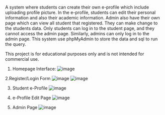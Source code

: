A system where students can create their own e-profile which include uploading profile picture. In the e-profile, students can edit their personal information and also their academic information. Admin also have their own page which can view all student that registered. They can make change to the students data. Only students can log in to the student page, and they cannot access the admin page. Similarly, admins can only log in to the admin page. This system use phpMyAdmin to store the data and sql to run the query.

This project is for educational purposes only and is not intended for commercial use.

1. Homepage Interface:
   ![image](https://github.com/user-attachments/assets/ff38f47c-3b6c-4a30-a43a-356fc50c9dee)

2.Register/Login Form
   ![image](https://github.com/user-attachments/assets/982d50c8-0f66-4bb7-a71d-dacf9144d661)
   ![image](https://github.com/user-attachments/assets/f57e3cf5-1e56-4969-a30d-9c3534917f07)

3. Student e-Profile
  ![image](https://github.com/user-attachments/assets/9446d0fd-89b4-4ff2-a517-a83beb5ccd92)

4. e-Profile Edit Page
  ![image](https://github.com/user-attachments/assets/efab3ee6-fc08-4bb4-a676-1e946d3ba8b2)

5. Admin Page
  ![image](https://github.com/user-attachments/assets/88d22560-ea16-43be-b30a-d42b64d7faa2)
